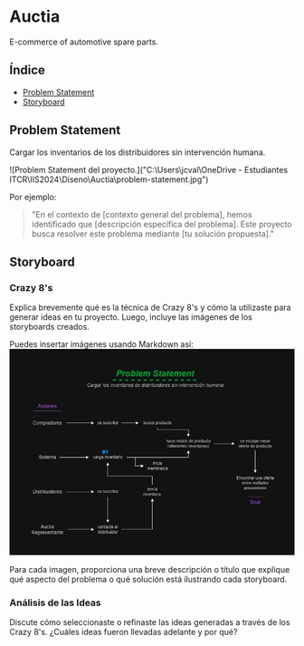 # Auctia
E-commerce of automotive spare parts.

## Índice
- [Problem Statement](#problem-statement)
- [Storyboard](#storyboard)

## Problem Statement
Cargar los inventarios de los distribuidores sin intervención humana.

![Problem Statement del proyecto.]("C:\Users\jcval\OneDrive - Estudiantes ITCR\IIS2024\Diseno\Auctia\problem-statement.jpg")

Por ejemplo:
> "En el contexto de [contexto general del problema], hemos identificado que [descripción específica del problema]. Este proyecto busca resolver este problema mediante [tu solución propuesta]."

## Storyboard
### Crazy 8's
Explica brevemente qué es la técnica de Crazy 8's y cómo la utilizaste para generar ideas en tu proyecto. Luego, incluye las imágenes de los storyboards creados.

Puedes insertar imágenes usando Markdown así:
![Descripción de la imagen](problem-statement.jpg)

Para cada imagen, proporciona una breve descripción o título que explique qué aspecto del problema o qué solución está ilustrando cada storyboard.

### Análisis de las Ideas
Discute cómo seleccionaste o refinaste las ideas generadas a través de los Crazy 8's. ¿Cuáles ideas fueron llevadas adelante y por qué?
